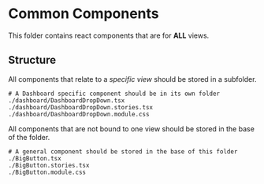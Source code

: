 # Common Components

This folder contains react components that are for **ALL** views.

## Structure

All components that relate to a *specific view* should be stored in a subfolder.

```
# A Dashboard specific component should be in its own folder
./dashboard/DashboardDropDown.tsx
./dashboard/DashboardDropDown.stories.tsx
./dashboard/DashboardDropDown.module.css
```

All components that are not bound to one view should be stored in the base of the folder.

```
# A general component should be stored in the base of this folder
./BigButton.tsx
./BigButton.stories.tsx
./BigButton.module.css
```